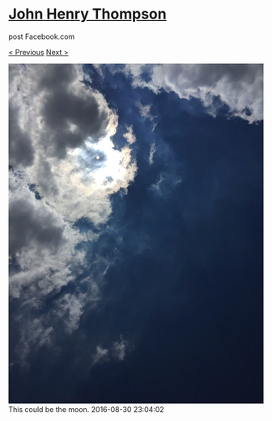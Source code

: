 # [John Henry Thompson](../README.md)
post Facebook.com

[< Previous](2016-08-30-1.md) [Next >](2016-08-24-1.md)

[![](../media/2016-08-30/OS-X-Photos-This-could-be-the-moon.jpg)](../README.md)
This could be the moon.
2016-08-30 23:04:02